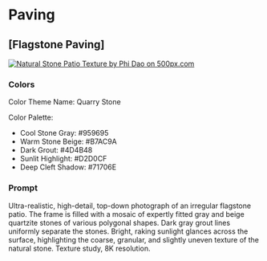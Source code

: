# Paving

## [Flagstone Paving]

[![Natural Stone Patio Texture by Phi Dao on 500px.com](https://drscdn.500px.org/photo/1116377395/q%3D75_m%3D600_k%3D1/v2?sig=6b8544550c903c08aa118c3b3e53602dc381e116ee6b52c31f74defa85d39a6c)](https://500px.com/photo/1116377395/natural-stone-patio-texture-by-phi-dao)

### Colors

Color Theme Name: Quarry Stone

Color Palette:

- Cool Stone Gray: #959695
- Warm Stone Beige: #B7AC9A
- Dark Grout: #4D4B48
- Sunlit Highlight: #D2D0CF
- Deep Cleft Shadow: #71706E

### Prompt

Ultra-realistic, high-detail, top-down photograph of an irregular flagstone patio. The frame is filled with a mosaic of expertly fitted gray and beige quartzite stones of various polygonal shapes. Dark gray grout lines uniformly separate the stones. Bright, raking sunlight glances across the surface, highlighting the coarse, granular, and slightly uneven texture of the natural stone. Texture study, 8K resolution.